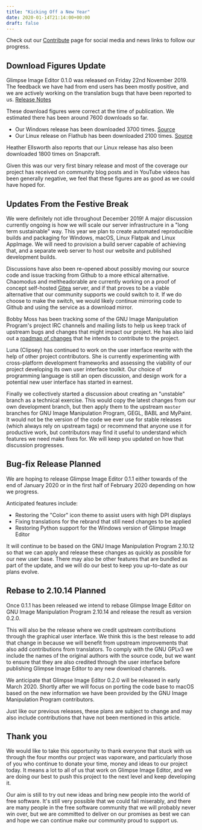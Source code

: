 ```yaml
---
title: "Kicking Off a New Year"
date: 2020-01-14T21:14:00+00:00
draft: false
---
```

Check out our [Contribute](/contribute/) page for social media and news links to follow our progress.

## Download Figures Update
Glimpse Image Editor 0.1.0 was released on Friday 22nd November 2019. The feedback we have had from end users has been mostly positive, and we are actively working on the translation bugs that have been reported to us. [Release Notes](/glimpse-0-1-0-release-notes/)

These download figures were correct at the time of publication. We estimated there has been around 7600 downloads so far.

* Our Windows release has been downloaded 3700 times. [Source](http://www.somsubhra.com/github-release-stats/?username=glimpse-editor&repository=Glimpse)
* Our Linux release on Flathub has been downloaded 2100 times. [Source](https://gitlab.com/ahayzen/flathub-api-stats-generator)

Heather Ellsworth also reports that our Linux release has also been downloaded 1800 times on Snapcraft.

Given this was our very first binary release and most of the coverage our project has received on community blog posts and in YouTube videos has been generally negative, we feel that these figures are as good as we could have hoped for.

## Updates From the Festive Break
We were definitely not idle throughout December 2019! A major discussion currently ongoing is how we will scale our server infrastructure in a "long term sustainable" way. This year we plan to create automated reproducible builds and packaging for Windows, macOS, Linux Flatpak and Linux AppImage. We will need to provision a build server capable of achieving that, and a separate web server to host our website and published development builds.

Discussions have also been re-opened about possibly moving our source code and issue tracking from Github to a more ethical alternative. Chaomodus and meltheadorable are currently working on a proof of concept self-hosted [Gitea](https://gitea.io/en-us/) server, and if that proves to be a viable alternative that our community supports we could switch to it. If we do choose to make the switch, we would likely continue mirroring code to Github and using the service as a download mirror.

Bobby Moss has been tracking some of the GNU Image Manipulation Program's project IRC channels and mailing lists to help us keep track of upstream bugs and changes that might impact our project. He has also laid out a [roadmap of changes](https://wiki.glimpse-editor.org/index.php?title=User:TrechNex) that he intends to contribute to the project.

Luna (Clipsey) has continued to work on the user interface rewrite with the help of other project contributors. She is currently experimenting with cross-platform development frameworks and assessing the viability of our project developing its own user interface toolkit. Our choice of programming language is still an open discussion, and design work for a potential new user interface has started in earnest.

Finally we collectively started a discussion about creating an "unstable" branch as a technical exercise. This would copy the latest changes from our own development branch, but then apply them to the upstream `master` branches for GNU Image Manipulation Program, GEGL, BABL and MyPaint. It would not be the version of the code we ever use for stable releases (which always rely on upstream tags) or recommend that anyone use it for productive work, but contributors may find it useful to understand which features we need make fixes for. We will keep you updated on how that discussion progresses.

## Bug-fix Release Planned
We are hoping to release Glimpse Image Editor 0.1.1 either towards of the end of January 2020 or in the first half of February 2020 depending on how we progress.

Anticipated features include:

* Restoring the "Color" icon theme to assist users with high DPI displays
* Fixing translations for the rebrand that still need changes to be applied
* Restoring Python support for the Windows version of Glimpse Image Editor

It will continue to be based on the GNU Image Manipulation Program 2.10.12 so that we can apply and release these changes as quickly as possible for our new user base. There may also be other features that are bundled as part of the update, and we will do our best to keep you up-to-date as our plans evolve.

## Rebase to 2.10.14 Planned
Once 0.1.1 has been released we intend to rebase Glimpse Image Editor on GNU Image Manipulation Program 2.10.14 and release the result as version 0.2.0.

This will also be the release where we credit upstream contributions through the graphical user interface. We think this is the best release to add that change in because we will benefit from upstream improvements that also add contributions from translators. To comply with the GNU GPLv3 we include the names of the original authors with the source code, but we want to ensure that they are also credited through the user interface before publishing Glimpse Image Editor to any new download channels.

We anticipate that Glimpse Image Editor 0.2.0 will be released in early March 2020. Shortly after we will focus on porting the code base to macOS based on the new information we have been provided by the GNU Image Manipulation Program contributors.

Just like our previous releases, these plans are subject to change and may also include contributions that have not been mentioned in this article.

## Thank you
We would like to take this opportunity to thank everyone that stuck with us through the four months our project was vaporware, and particularly those of you who continue to donate your time, money and ideas to our project today. It means a lot to all of us that work on Glimpse Image Editor, and we are doing our best to push this project to the next level and keep developing it.

Our aim is still to try out new ideas and bring new people into the world of free software. It's still very possible that we could fail miserably, and there are many people in the free software community that we will probably never win over, but we are committed to deliver on our promises as best we can and hope we can continue make our community proud to support us.